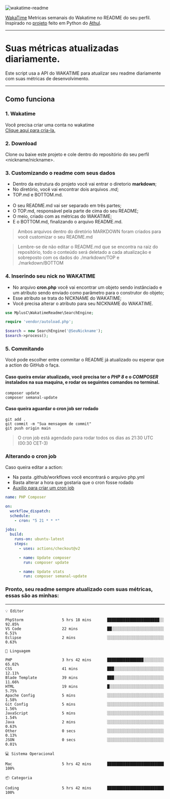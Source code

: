![wakatime-readme](https://socialify.git.ci/bymatheus/wakatime-readme/image?description=1&descriptionEditable=M%C3%A9tricas%20semanais%20do%20Wakatime%20no%20seu%20README%20de%20perfil.&font=KoHo&forks=1&language=1&owner=1&pattern=Signal&stargazers=1&theme=Dark)

[WakaTime](https://wakatime.com) Metricas semanais do Wakatime no README do seu perfil. <br>
Inspirado no [projeto](https://github.com/athul/waka-readme) feito em Python do [Athul](https://github.com/athul).
___

# Suas métricas atualizadas diariamente.
Este script usa a API do WAKATIME para atualizar seu readme diariamente com suas métricas de desenvolvimento.

___

## Como funciona

### 1. Wakatime
Você precisa criar uma conta no wakatime <br>
[Clique aqui para cria-la.](https://wakatime.com) 

### 2. Download
Clone ou baixe este projeto e cole dentro do repositório do seu perfil <nickname/nickname>.

### 3. Customizando o readme com seus dados
- Dentro da estrutura do projeto você vai entrar o diretorio **markdown**;  
- No diretório, você vai encontrar dois arquivos *.md*;
- TOP.md e BOTTOM.md.
<br><br>
- O seu README.md vai ser separado em três partes; 
- O TOP.md, responsável pela parte de cima do seu README;
- O meio, criado com as métricas do WAKATIME;
- E o BOTTOM.md, finalizando o arquivo README.md.<br>

> Ambos arquivos dentro do diretório MARKDOWN foram criados para você customizar o seu README.md

> Lembre-se de não editar o README.md que se encontra na raiz do repositório, todo o conteúdo será deletado a cada atualização e sobreposto com os dados do ./markdown/TOP e ./markdown/BOTTOM

### 4. Inserindo seu nick no WAKATIME
- No arquivo **cron.php** você vai encontrar um objeto sendo instânciado e um atributo sendo enviado como parâmetro para o construtor do objeto;
- Esse atributo se trata do NICKNAME do WAKATIME;
- Você precisa alterar o atributo para seu NICKNAME do WAKATIME.

```php
use MplusC\WakatimeReadme\SearchEngine;

require 'vendor/autoload.php';

$search = new SearchEngine('@SeuNickname');
$search->process();
```

### 5. Commitando
Você pode escolher entre commitar o README já atualizado ou esperar que a action do GitHub o faça. <br>

#### Caso queira enviar atualizado, você precisa ter o *PHP 8* e o *COMPOSER* instalados na sua maquina, e rodar os seguintes comandos no terminal.
```composer
composer update
composer semanal-update 
```

#### Caso queira aguardar o cron job ser rodado 
```git 
git add .
git commit -m "Sua mensagem de commit"
git push origin main
```

>O cron job está agendado para rodar todos os dias as 21:30 UTC (00:30 CET-3) 

### Alterando o cron job
Caso queira editar a action:

- Na pasta .github/workflows você encontrará o arquivo php.yml
- Basta alterar a hora que gostaria que o cron fosse rodado
- [Auxilio para criar um cron job](https://crontab.guru)

```yml
name: PHP Composer

on:
  workflow_dispatch:
  schedule:
    - cron: "5 21 * * *"

jobs:
  build:
    runs-on: ubuntu-latest
    steps:
      - uses: actions/checkout@v2

      - name: Update composer
        run: composer update

      - name: Update stats
        run: composer semanal-update
```

### Pronto, seu readme sempre atualizado com suas métricas, essas são as minhas:

___
```text
💡 Editor

PhpStorm                 5 hrs 18 mins       ███████████████████████░░     92.85%
VS Code                  22 mins             ██░░░░░░░░░░░░░░░░░░░░░░░      6.51%
Eclipse                  2 mins              ░░░░░░░░░░░░░░░░░░░░░░░░░      0.63%
```
```text
💬 Linguagem

PHP                      3 hrs 42 mins       ████████████████░░░░░░░░░     65.02%
CSS                      41 mins             ███░░░░░░░░░░░░░░░░░░░░░░     12.11%
Blade Template           39 mins             ███░░░░░░░░░░░░░░░░░░░░░░     11.66%
HTML                     19 mins             █░░░░░░░░░░░░░░░░░░░░░░░░      5.75%
Apache Config            5 mins              ░░░░░░░░░░░░░░░░░░░░░░░░░      1.58%
Git Config               5 mins              ░░░░░░░░░░░░░░░░░░░░░░░░░      1.56%
JavaScript               5 mins              ░░░░░░░░░░░░░░░░░░░░░░░░░      1.54%
Java                     2 mins              ░░░░░░░░░░░░░░░░░░░░░░░░░      0.63%
Other                    0 secs              ░░░░░░░░░░░░░░░░░░░░░░░░░      0.13%
JSON                     0 secs              ░░░░░░░░░░░░░░░░░░░░░░░░░      0.01%
```
```text
💻 Sistema Operacional

Mac                      5 hrs 42 mins       █████████████████████████       100%
```
```text
📦 Categoria

Coding                   5 hrs 42 mins       █████████████████████████       100%
```
